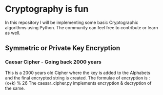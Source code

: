 # Cryptography is fun
In this repository I will be implementing some basic Cryptographic algorithms using Python.
The community can feel free to contribute or learn as well.

## Symmetric or Private Key Encryption
### Caesar Cipher - Going back 2000 years
This is a 2000 years old Cipher where the key is added to the Alphabets and the final encrypted string is created.
The formulae of encryption is : (x+k) % 26
The caesar_cipher.py implements encryption & decryption of the same.
